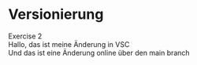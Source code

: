 # Versionierung
Exercise 2  
Hallo, das ist meine Änderung in VSC  
Und das ist eine Änderung online über den main branch
